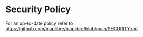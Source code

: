 # Security Policy

For an up-to-date policy refer to
<https://github.com/maplibre/maplibre/blob/main/SECURITY.md>
